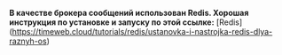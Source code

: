 **В качестве брокера сообщений использован Redis. Хорошая инструкция по установке и запуску по этой ссылке:**
[Redis] (https://timeweb.cloud/tutorials/redis/ustanovka-i-nastrojka-redis-dlya-raznyh-os)
